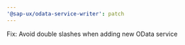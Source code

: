 ```yaml
---
'@sap-ux/odata-service-writer': patch
---
```


Fix: Avoid double slashes when adding new OData service
